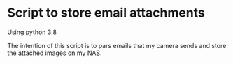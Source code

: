 # Script to store email attachments

Using python 3.8

The intention of this script is to pars emails that my camera sends and store the attached images on my NAS. 